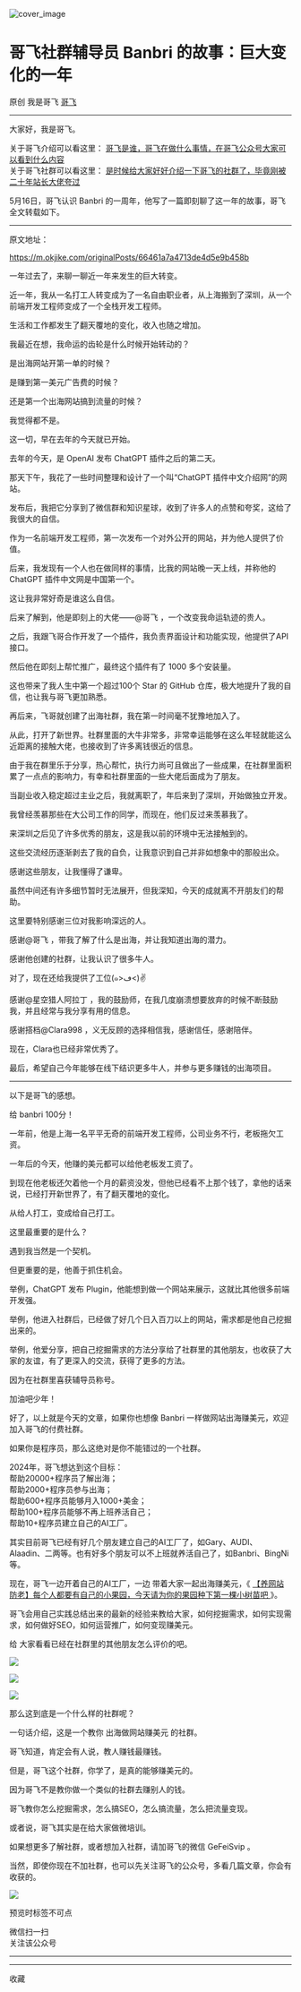 ![cover_image](https://mmbiz.qpic.cn/sz_mmbiz_jpg/LBrX00GQeicuyp8jZwuqPgjHgkgzUPmKn3qkSevwwTKwwbzVMl1VZRXbOd9Tibd7fOqQSPgNTcUNWjH7g9OHNcDg/0?wx_fmt=jpeg)

#  哥飞社群辅导员 Banbri 的故事：巨大变化的一年

原创  我是哥飞  [ 哥飞 ](javascript:void\(0\);)

__ _ _ _ _

大家好，我是哥飞。  

关于哥飞介绍可以看这里：  [ 哥飞是谁，哥飞在做什么事情，在哥飞公众号大家可以看到什么内容
](http://mp.weixin.qq.com/s?__biz=MjM5OTIzMzYyMA==&mid=2650082843&idx=1&sn=50add036fed1ac78f2c71887bbedb990&chksm=bf3f3f208848b63647147b8c3328bfe12497d281c9c4257d548e83b095b6db33d29e2f6d03e6&scene=21#wechat_redirect)  
关于哥飞社群可以看这里：  [ 是时候给大家好好介绍一下哥飞的社群了，毕竟刚被二十年站长大佬夸过
](http://mp.weixin.qq.com/s?__biz=MjM5OTIzMzYyMA==&mid=2650082450&idx=1&sn=b33f52d905edd76782d85eb06163f312&chksm=bf3f3da98848b4bf8214219c775293b397bdda48f14975f88e55a5bbe7efa75e4b11d93010a5&scene=21#wechat_redirect)

5月16日，哥飞认识 Banbri 的一周年，他写了一篇即刻聊了这一年的故事，哥飞全文转载如下。

* * *

  
原文地址：  

https://m.okjike.com/originalPosts/66461a7a4713de4d5e9b458b

一年过去了，来聊一聊近一年来发生的巨大转变。

近一年，我从一名打工人转变成为了一名自由职业者，从上海搬到了深圳，从一个前端开发工程师变成了一个全栈开发工程师。

生活和工作都发生了翻天覆地的变化，收入也随之增加。

我最近在想，我命运的齿轮是什么时候开始转动的？

是出海网站开第一单的时候？

是赚到第一美元广告费的时候？

还是第一个出海网站搞到流量的时候？

我觉得都不是。

这一切，早在去年的今天就已开始。

去年的今天，是 OpenAI 发布 ChatGPT 插件之后的第二天。

那天下午，我花了一些时间整理和设计了一个叫“ChatGPT 插件中文介绍网”的网站。

发布后，我把它分享到了微信群和知识星球，收到了许多人的点赞和夸奖，这给了我很大的自信。

作为一名前端开发工程师，第一次发布一个对外公开的网站，并为他人提供了价值。

后来，我发现有一个人也在做同样的事情，比我的网站晚一天上线，并称他的 ChatGPT 插件中文网是中国第一个。

这让我非常好奇是谁这么自信。

后来了解到，他是即刻上的大佬——@哥飞 ，一个改变我命运轨迹的贵人。

之后，我跟飞哥合作开发了一个插件，我负责界面设计和功能实现，他提供了API接口。

然后他在即刻上帮忙推广，最终这个插件有了 1000 多个安装量。

这也带来了我人生中第一个超过100个 Star 的 GitHub 仓库，极大地提升了我的自信，也让我与哥飞更加熟悉。

再后来，飞哥就创建了出海社群，我在第一时间毫不犹豫地加入了。

从此，打开了新世界。社群里面的大牛非常多，非常幸运能够在这么年轻就能这么近距离的接触大佬，也接收到了许多离钱很近的信息。

由于我在群里乐于分享，热心帮忙，执行力尚可且做出了一些成果，在社群里面积累了一点点的影响力，有幸和社群里面的一些大佬后面成为了朋友。

当副业收入稳定超过主业之后，我就离职了，年后来到了深圳，开始做独立开发。

我曾经羡慕那些在大公司工作的同学，而现在，他们反过来羡慕我了。

来深圳之后见了许多优秀的朋友，这是我以前的环境中无法接触到的。

这些交流经历逐渐剥去了我的自负，让我意识到自己并非如想象中的那般出众。

感谢这些朋友，让我懂得了谦卑。

虽然中间还有许多细节暂时无法展开，但我深知，今天的成就离不开朋友们的帮助。

这里要特别感谢三位对我影响深远的人。

感谢@哥飞 ，带我了解了什么是出海，并让我知道出海的潜力。

感谢他创建的社群，让我认识了很多牛人。

对了，现在还给我提供了工位(๑>ڡ<)✌️

感谢@星空猎人阿拉丁 ，我的鼓励师，在我几度崩溃想要放弃的时候不断鼓励我，并且经常与我分享有用的信息。

感谢搭档@Clara998 ，义无反顾的选择相信我，感谢信任，感谢陪伴。

现在，Clara也已经非常优秀了。

最后，希望自己今年能够在线下结识更多牛人，并参与更多赚钱的出海项目。

* * *

  
以下是哥飞的感想。  

给 banbri 100分！

一年前，他是上海一名平平无奇的前端开发工程师，公司业务不行，老板拖欠工资。

一年后的今天，他赚的美元都可以给他老板发工资了。

到现在他老板还欠着他一个月的薪资没发，但他已经看不上那个钱了，拿他的话来说，已经打开新世界了，有了翻天覆地的变化。

从给人打工，变成给自己打工。

这里最重要的是什么？

遇到我当然是一个契机。

但更重要的是，他善于抓住机会。

举例，ChatGPT 发布 Plugin，他能想到做一个网站来展示，这就比其他很多前端开发强。

举例，他进入社群后，已经做了好几个日入百刀以上的网站，需求都是他自己挖掘出来的。

举例，他爱分享，把自己挖掘需求的方法分享给了社群里的其他朋友，也收获了大家的友谊，有了更深入的交流，获得了更多的方法。

因为在社群里喜获辅导员称号。  

加油吧少年！

好了，以上就是今天的文章，如果你也想像 Banbri 一样做网站出海赚美元，欢迎加入哥飞的付费社群。

如果你是程序员，那么这绝对是你不能错过的一个社群。  

2024年，哥飞想达到这个目标：  
帮助20000+程序员了解出海；  
帮助2000+程序员参与出海；  
帮助600+程序员能够月入1000+美金；  
帮助100+程序员能够不再上班养活自己；  
帮助10+程序员建立自己的AI工厂。

其实目前哥飞已经有好几个朋友建立自己的AI工厂了，如Gary、AUDI、Alaadin、二两等。也有好多个朋友可以不上班就养活自己了，如Banbri、BingNi等。  

现在，哥飞一边开着自己的AI工厂，一边  带着大家一起出海赚美元，《 [ 【养网站防老】每个人都要有自己的小果园，今天请为你的果园种下第一棵小树苗吧
](http://mp.weixin.qq.com/s?__biz=MjM5OTIzMzYyMA==&mid=2650082415&idx=1&sn=8b725d7238143cdf7b0992b6f7835b57&chksm=bf3f3d548848b442dafc0a5fa379cf90be1749a82d62c2371d2140fed2cc5bbc86e3430e2d6f&scene=21#wechat_redirect)
》。

哥飞会用自己实践总结出来的最新的经验来教给大家，如何挖掘需求，如何实现需求，如何做好SEO，如何运营推广，如何变现赚美元。  

给  大家看看已经在社群里的其他朋友怎么评价的吧。

  

![](https://mmbiz.qpic.cn/sz_mmbiz_jpg/LBrX00GQeictfJNjePhchkZYLuBwKPcJl2yZPhaRV7VWHg1Fe9tIs05v9QTFBq1oCZjVn9qB08LszWxrFibHHeMQ/640?wx_fmt=other&wxfrom=5&wx_lazy=1&wx_co=1&tp=webp)

![](https://mmbiz.qpic.cn/sz_mmbiz_jpg/LBrX00GQeicsc3DNibdfcSLWyEGZBZSXSUbPuaibAobt9LPMO3wygibBF21OuH0mCYZU6Hn3qgz5Zvxml98F9dKnrQ/640?wx_fmt=other&wxfrom=5&wx_lazy=1&wx_co=1&tp=webp)

  

![](https://mmbiz.qpic.cn/sz_mmbiz_jpg/LBrX00GQeicu0ohJ2AspibworASbayGLjNicts7f15fE789SLz4EI2yZgzHicU6KCsqDNVgkpOwdulS8sGWaSXSRVg/640?wx_fmt=other&wxfrom=5&wx_lazy=1&wx_co=1&tp=webp)

  
那么这到底是一个什么样的社群呢？  

  

一句话介绍，这是一个教你  出海做网站赚美元  的社群。  

  

哥飞知道，肯定会有人说，教人赚钱最赚钱。  

  

但是，哥飞这个社群，你学了，是真的能够赚美元的。

  

因为哥飞不是教你做一个类似的社群去赚别人的钱。  

  

哥飞教你怎么挖掘需求，怎么搞SEO，怎么搞流量，怎么把流量变现。

  

或者说，哥飞其实是在给大家做微培训。

  

如果想更多了解社群，或者想加入社群，请加哥飞的微信 GeFeiSvip 。  

  

当然，即使你现在不加社群，也可以先关注哥飞的公众号，多看几篇文章，你会有收获的。  

  

  

![](https://mmbiz.qpic.cn/sz_mmbiz_png/LBrX00GQeictfJNjePhchkZYLuBwKPcJlnZQYrN8QibDK3jrvycyWs3MDicu1ibntWVBViahQBibHCN9DguLc15AicbBg/640?wx_fmt=other&wxfrom=5&wx_lazy=1&wx_co=1&tp=webp)

  

预览时标签不可点

微信扫一扫  
关注该公众号





****



****



  收藏

